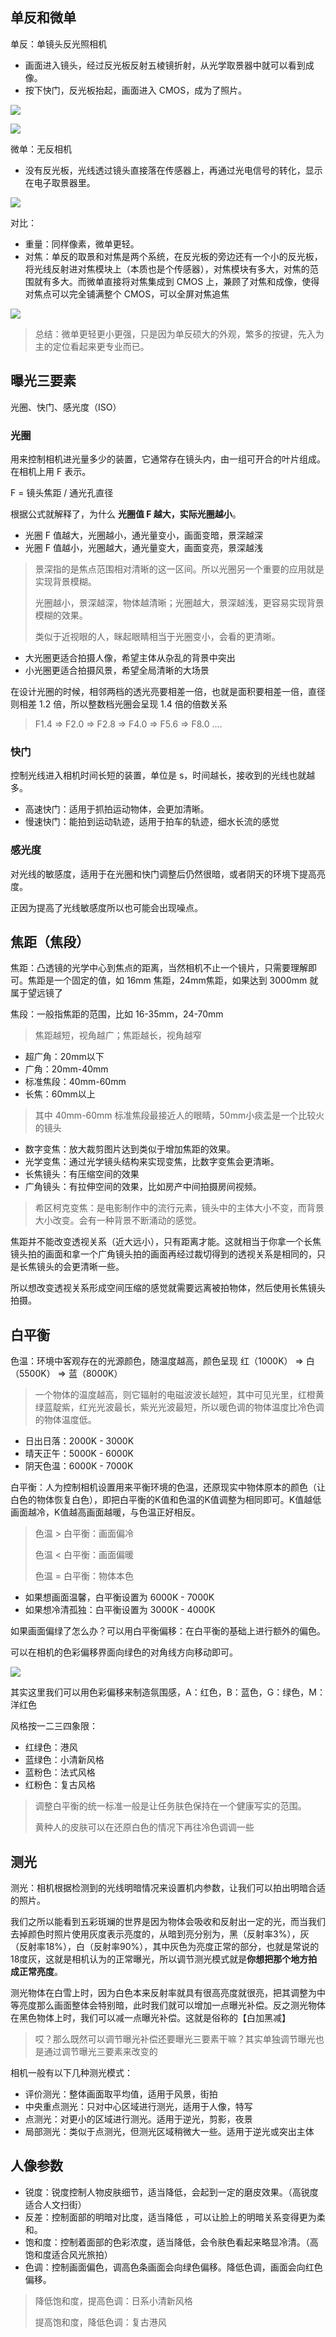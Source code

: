 ## 单反和微单

单反：单镜头反光照相机

- 画面进入镜头，经过反光板反射五棱镜折射，从光学取景器中就可以看到成像。
- 按下快门，反光板抬起，画面进入 CMOS，成为了照片。

![](./imgs/camera/danfan1.jpg)

![](./imgs/camera/danfan2.png)

微单：无反相机

- 没有反光板，光线透过镜头直接落在传感器上，再通过光电信号的转化，显示在电子取景器里。

![](./imgs/camera/weidan1.png)

对比：

- 重量：同样像素，微单更轻。
- 对焦：单反的取景和对焦是两个系统，在反光板的旁边还有一个小的反光板，将光线反射进对焦模块上（本质也是个传感器），对焦模块有多大，对焦的范围就有多大。而微单直接将对焦集成到 CMOS 上，兼顾了对焦和成像，使得对焦点可以完全铺满整个 CMOS，可以全屏对焦追焦

![](./imgs/camera/danfan3.png)

> 总结：微单更轻更小更强，只是因为单反硕大的外观，繁多的按键，先入为主的定位看起来更专业而已。

## 曝光三要素

光圈、快门、感光度（ISO）

### 光圈

用来控制相机进光量多少的装置，它通常存在镜头内，由一组可开合的叶片组成。在相机上用 F 表示。

F = 镜头焦距 / 通光孔直径

根据公式就解释了，为什么 **光圈值 F 越大，实际光圈越小**。

* 光圈 F 值越大，光圈越小，通光量变小，画面变暗，景深越深
* 光圈 F 值越小，光圈越大，通光量变大，画面变亮，景深越浅

> 景深指的是焦点范围相对清晰的这一区间。所以光圈另一个重要的应用就是实现背景模糊。
>
> 光圈越小，景深越深，物体越清晰；光圈越大，景深越浅，更容易实现背景模糊的效果。
>
> 类似于近视眼的人，眯起眼睛相当于光圈变小，会看的更清晰。

* 大光圈更适合拍摄人像，希望主体从杂乱的背景中突出
* 小光圈更适合拍摄风景，希望全局清晰的大场景

在设计光圈的时候，相邻两档的透光亮要相差一倍，也就是面积要相差一倍，直径则相差 1.2 倍，所以整数档光圈会呈现 1.4 倍的倍数关系

> F1.4 => F2.0 => F2.8 => F4.0 => F5.6 => F8.0 ....

### 快门

控制光线进入相机时间长短的装置，单位是 s，时间越长，接收到的光线也就越多。

* 高速快门：适用于抓拍运动物体，会更加清晰。
* 慢速快门：能拍到运动轨迹，适用于拍车的轨迹，细水长流的感觉

### 感光度

对光线的敏感度，适用于在光圈和快门调整后仍然很暗，或者阴天的环境下提高亮度。

正因为提高了光线敏感度所以也可能会出现噪点。

## 焦距（焦段）

焦距：凸透镜的光学中心到焦点的距离，当然相机不止一个镜片，只需要理解即可。焦距是一个固定的值，如 16mm 焦距，24mm焦距，如果达到 3000mm 就属于望远镜了

焦段：一般指焦距的范围，比如 16-35mm，24-70mm

> 焦距越短，视角越广；焦距越长，视角越窄

* 超广角：20mm以下
* 广角：20mm-40mm
* 标准焦段：40mm-60mm
* 长焦：60mm以上

> 其中 40mm-60mm 标准焦段最接近人的眼睛，50mm小痰盂是一个比较火的镜头

* 数字变焦：放大裁剪图片达到类似于增加焦距的效果。
* 光学变焦：通过光学镜头结构来实现变焦，比数字变焦会更清晰。
* 长焦镜头：有压缩空间的效果
* 广角镜头：有拉伸空间的效果，比如房产中间拍摄房间视频。

> 希区柯克变焦：是电影制作中的流行元素，镜头中的主体大小不变，而背景大小改变。会有一种背景不断涌动的感觉。

焦距并不能改变透视关系（近大远小），只有距离才能。这就相当于你拿一个长焦镜头拍的画面和拿一个广角镜头拍的画面再经过裁切得到的透视关系是相同的，只是长焦镜头的会更清晰一些。

所以想改变透视关系形成空间压缩的感觉就需要远离被拍物体，然后使用长焦镜头拍摄。

## 白平衡

色温：环境中客观存在的光源颜色，随温度越高，颜色呈现 红（1000K） => 白（5500K） => 蓝（8000K）

> 一个物体的温度越高，则它辐射的电磁波波长越短，其中可见光里，红橙黄绿蓝靛紫，红光光波最长，紫光光波最短，所以暖色调的物体温度比冷色调的物体温度低。

* 日出日落：2000K - 3000K
* 晴天正午：5000K - 6000K
* 阴天色温：6000K - 7000K

白平衡：人为控制相机设置用来平衡环境的色温，还原现实中物体原本的颜色（让白色的物体恢复白色），即把白平衡的K值和色温的K值调整为相同即可。K值越低画面越冷，K值越高画面越暖，与色温正好相反。

> 色温 > 白平衡：画面偏冷
>
> 色温 < 白平衡：画面偏暖
>
> 色温 = 白平衡：物体本色

* 如果想画面温馨，白平衡设置为 6000K - 7000K
* 如果想冷清孤独：白平衡设置为 3000K - 4000K

如果画面偏绿了怎么办？可以用白平衡偏移：在白平衡的基础上进行额外的偏色。

可以在相机的色彩偏移界面向绿色的对角线方向移动即可。

![](./imgs/camera/balance.jpeg)

其实这里我们可以用色彩偏移来制造氛围感，A：红色，B：蓝色，G：绿色，M：洋红色

风格按一二三四象限：

* 红绿色：港风
* 蓝绿色：小清新风格
* 蓝粉色：法式风格
* 红粉色：复古风格

> 调整白平衡的统一标准一般是让任务肤色保持在一个健康写实的范围。
>
> 黄种人的皮肤可以在还原白色的情况下再往冷色调调一些

## 测光

测光：相机根据检测到的光线明暗情况来设置机内参数，让我们可以拍出明暗合适的照片。

我们之所以能看到五彩斑斓的世界是因为物体会吸收和反射出一定的光，而当我们去掉颜色时照片使用灰度表示亮度的，从暗到亮分别为，黑（反射率3%），灰（反射率18%），白（反射率90%），其中灰色为亮度正常的部分，也就是常说的18度灰，这就是相机认为的正常曝光，所以调节测光模式就是**你想把那个地方拍成正常亮度**。

测光物体在白雪上时，因为白色本来反射率就具有很高亮度就很亮，把其调整为中等亮度那么画面整体会特别暗，此时我们就可以增加一点曝光补偿。反之测光物体在黑色物体上时，我们可以减一点曝光补偿。这就是俗称的【白加黑减】

> 哎？那么既然可以调节曝光补偿还要曝光三要素干嘛？其实单独调节曝光也是通过调节曝光三要素来改变的

相机一般有以下几种测光模式：

* 评价测光：整体画面取平均值，适用于风景，街拍
* 中央重点测光：只对中心区域进行测光，适用于人像，特写
* 点测光：对更小的区域进行测光。适用于逆光，剪影，夜景
* 局部测光：类似于点测光，但测光区域稍微大一些。适用于逆光或突出主体

## 人像参数

* 锐度：锐度控制人物皮肤细节，适当降低，会起到一定的磨皮效果。（高锐度适合人文扫街）
* 反差：控制面部的明暗对比度，适当降低 ，可以让脸上的明暗关系变得更为柔和。
* 饱和度：控制着面部的色彩浓度，适当降低，会令肤色看起来略显冷清。（高饱和度适合风光旅拍）
* 色调：控制画面偏色，调高色条画面会向绿色偏移。降低色调，画面会向红色偏移。

> 降低饱和度，提高色调：日系小清新风格
>
> 提高饱和度，降低色调：复古港风